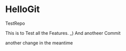 # HelloGit
TestRepo

This is to Test all the Features.
_)
And anotheer Commit

another change in the meantime
